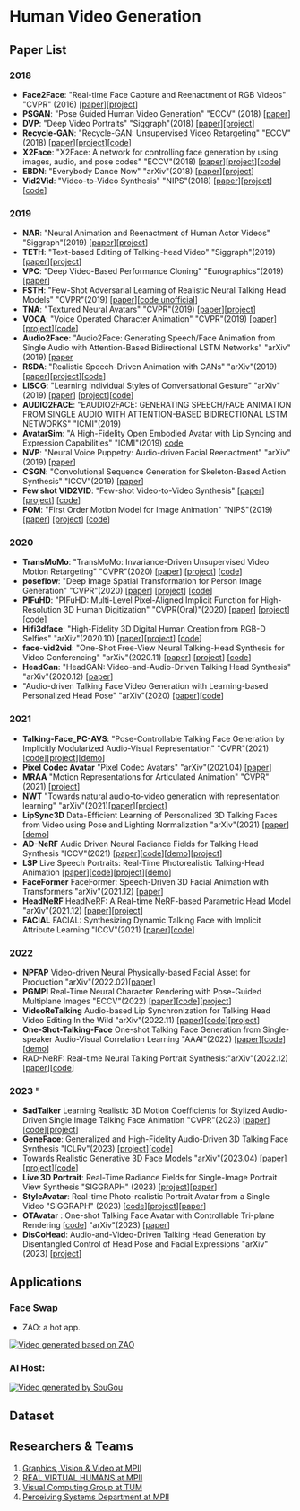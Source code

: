 # Human Video Generation 
## Paper List
### 2018
- **Face2Face**: "Real-time Face Capture and Reenactment of RGB Videos" "CVPR" (2016) [[paper](https://web.stanford.edu/~zollhoef/papers/CVPR2016_Face2Face/paper.pdf)][[project](https://web.stanford.edu/~zollhoef/papers/CVPR2016_Face2Face/page.html)]
- **PSGAN**: "Pose Guided Human Video Generation" "ECCV" (2018) [[paper](http://openaccess.thecvf.com/content_ECCV_2018/papers/Ceyuan_Yang_Pose_Guided_Human_ECCV_2018_paper.pdf)]
- **DVP**: "Deep Video Portraits" "Siggraph"(2018) [[paper](https://web.stanford.edu/~zollhoef/papers/SG2018_DeepVideo/paper.pdf)][[project](https://web.stanford.edu/~zollhoef/papers/SG2018_DeepVideo/page.html)]
- **Recycle-GAN**: "Recycle-GAN: Unsupervised Video Retargeting" "ECCV"(2018) [[paper](https://www.cs.cmu.edu/~aayushb/Recycle-GAN/recycle_gan.pdf)][[project](https://www.cs.cmu.edu/~aayushb/Recycle-GAN/)][[code](https://github.com/aayushbansal/Recycle-GAN)]
- **X2Face**: "X2Face: A network for controlling face generation by using images, audio, and pose codes" "ECCV"(2018) [[paper](http://www.robots.ox.ac.uk/~vgg/publications/2018/Wiles18/wiles18.pdf)][[project](http://www.robots.ox.ac.uk/~vgg/research/unsup_learn_watch_faces/x2face.html)][[code](https://github.com/oawiles/X2Face)]
- **EBDN**: "Everybody Dance Now" "arXiv"(2018) [[paper](https://arxiv.org/pdf/1808.07371.pdf)][[project](https://carolineec.github.io/everybody_dance_now/)]
- **Vid2Vid**: "Video-to-Video Synthesis" "NIPS"(2018) [[paper](https://tcwang0509.github.io/vid2vid/paper_vid2vid.pdf)][[project](https://tcwang0509.github.io/vid2vid/)][[code](https://github.com/NVIDIA/vid2vid)]
### 2019
- **NAR**: "Neural Animation and Reenactment of Human Actor Videos" "Siggraph"(2019) [[paper](https://arxiv.org/abs/1809.03658)][[project](http://gvv.mpi-inf.mpg.de/projects/wxu/HumanReenactment/)]
- **TETH**: "Text-based Editing of Talking-head Video" "Siggraph"(2019) [[paper](https://www.ohadf.com/projects/text-based-editing/data/text-based-editing.pdf)][[project](https://www.ohadf.com/projects/text-based-editing/)]
- **VPC**: "Deep Video-Based Performance Cloning" "Eurographics"(2019) [[paper](https://arxiv.org/abs/1808.06847)]
- **FSTH**: "Few-Shot Adversarial Learning of Realistic Neural Talking Head Models" "CVPR"(2019) [[paper](https://arxiv.org/pdf/1905.08233.pdf)][[code unofficial](https://github.com/grey-eye/talking-heads)]
- **TNA**: "Textured Neural Avatars" "CVPR"(2019) [[paper](https://arxiv.org/abs/1905.08776)][[project](https://saic-violet.github.io/texturedavatar/)]
- **VOCA**: "Voice Operated Character Animation" "CVPR"(2019) [[paper](https://ps.is.tuebingen.mpg.de/uploads_file/attachment/attachment/510/paper_final.pdf)][[project](https://voca.is.tue.mpg.de/)][[code](https://github.com/TimoBolkart/voca)]
- **Audio2Face**: "Audio2Face: Generating Speech/Face Animation from Single Audio with Attention-Based Bidirectional LSTM Networks" "arXiv"(2019) [[paper](https://arxiv.org/abs/1905.11142)
- **RSDA**: "Realistic Speech-Driven Animation with GANs" "arXiv"(2019) [[paper](https://arxiv.org/abs/1906.06337)][[project](https://sites.google.com/view/facial-animation)][[code](https://github.com/DinoMan/speech-driven-animation)]
- **LISCG**: "Learning Individual Styles of Conversational Gesture" "arXiv"(2019) [[paper](https://arxiv.org/abs/1906.04160)] [[project](http://people.eecs.berkeley.edu/~shiry/projects/speech2gesture/)][[code](https://github.com/amirbar/speech2gesture)]
- **AUDIO2FACE**: "EAUDIO2FACE: GENERATING SPEECH/FACE ANIMATION FROM SINGLE AUDIO WITH ATTENTION-BASED BIDIRECTIONAL LSTM NETWORKS" "ICMI"(2019)
- **AvatarSim**: "A High-Fidelity Open Embodied Avatar with Lip Syncing and Expression Capabilities" "ICMI"(2019) [code](https://github.com/danmcduff/AvatarSim)
- **NVP**: "Neural Voice Puppetry: Audio-driven Facial Reenactment" "arXiv"(2019) [[paper](https://arxiv.org/pdf/1912.05566.pdf)]
- **CSGN**: "Convolutional Sequence Generation for Skeleton-Based Action Synthesis" "ICCV"(2019) [[paper](http://yjxiong.me/papers/iccv19csgn.pdf)]
- **Few shot VID2VID**: "Few-shot Video-to-Video Synthesis" [[paper](https://nvlabs.github.io/few-shot-vid2vid/main.pdf)] [[project](https://nvlabs.github.io/few-shot-vid2vid/)] [[code](https://github.com/NVlabs/few-shot-vid2vid)]
- **FOM**: "First Order Motion Model for Image Animation" "NIPS"(2019) [[paper](http://papers.nips.cc/paper/8935-first-order-motion-model-for-image-animation.pdf)] [[project](https://aliaksandrsiarohin.github.io/first-order-model-website/)] [[code](https://github.com/AliaksandrSiarohin/first-order-model)]
### 2020
- **TransMoMo**: "TransMoMo: Invariance-Driven Unsupervised Video Motion Retargeting" "CVPR"(2020) [[paper](https://arxiv.org/pdf/2003.14401.pdf)] [[project](https://yzhq97.github.io/transmomo/)] [[code](https://github.com/yzhq97/transmomo.pytorch)]
- **poseflow**: "Deep Image Spatial Transformation for Person Image Generation" "CVPR"(2020) [[paper](https://arxiv.org/abs/2003.00696)] [[project](https://renyurui.github.io/GFLA-web/)] [[code](https://github.com/RenYurui/Global-Flow-Local-Attention)]
- **PIFuHD**: "PIFuHD: Multi-Level Pixel-Aligned Implicit Function for High-Resolution 3D Human Digitization" "CVPR(Oral)"(2020) [[paper](https://arxiv.org/pdf/2004.00452.pdf)] [[project](https://shunsukesaito.github.io/PIFuHD/)] [[code](https://github.com/facebookresearch/pifuhd)]
- **Hifi3dface**: "High-Fidelity 3D Digital Human Creation from RGB-D Selfies" "arXiv"(2020.10) [[paper](https://arxiv.org/pdf/2010.05562.pdf)][[project](https://tencent-ailab.github.io/hifi3dface_projpage/)] [[code](https://github.com/tencent-ailab/hifi3dface)]
- **face-vid2vid**: "One-Shot Free-View Neural Talking-Head Synthesis for Video Conferencing" "arXiv"(2020.11) [[paper](https://arxiv.org/abs/2011.15126)] [[project](https://nvlabs.github.io/face-vid2vid/)] [[code](https://github.com/NVlabs/face-vid2vid)]
- **HeadGan**: "HeadGAN: Video-and-Audio-Driven Talking Head Synthesis" "arXiv"(2020.12) [[paper](https://arxiv.org/pdf/2012.08261.pdf)]
- "Audio-driven Talking Face Video Generation with Learning-based Personalized Head Pose" "arXiv"(2020) [[paper](http://arxiv.org/abs/2002.10137)][[code](https://github.com/yiranran/Audio-driven-TalkingFace-HeadPose)]

### 2021
- **Talking-Face_PC-AVS**: "Pose-Controllable Talking Face Generation by Implicitly Modularized Audio-Visual Representation" "CVPR"(2021) [[code](https://github.com/Hangz-nju-cuhk/Talking-Face_PC-AVS)][[project](https://hangz-nju-cuhk.github.io/projects/PC-AVS)][[demo](https://www.youtube.com/watch?v=lNQQHIggnUg)]
- **Pixel Codec Avatar** "Pixel Codec Avatars" "arXiv"(2021.04) [[paper](https://arxiv.org/pdf/2104.04638.pdf)]
- **MRAA** "Motion Representations for Articulated Animation"  "CVPR"(2021) [[project](https://aliaksandrsiarohin.github.io/motion-representation-website/)]
- **NWT** "Towards natural audio-to-video generation with representation learning" "arXiv"(2021)[[paper](https://arxiv.org/pdf/2106.04283.pdf)][[project](https://next-week-tonight.github.io/NWT/)]
- **LipSync3D** Data-Efficient Learning of Personalized 3D Talking Faces from Video using Pose and Lighting Normalization "arXiv"(2021) [[paper](https://arxiv.org/pdf/2106.04185.pdf)][[demo](https://www.youtube.com/watch?v=L1StbX9OznY)]
- **AD-NeRF** Audio Driven Neural Radiance Fields for Talking Head Synthesis "ICCV"(2021) [[paper](https://arxiv.org/abs/2103.11078)][[code](https://github.com/YudongGuo/AD-NeRF)][[demo](https://www.youtube.com/watch?v=TQO2EBYXLyU)][[project](https://yudongguo.github.io/ADNeRF/)]
- **LSP** Live Speech Portraits: Real-Time Photorealistic Talking-Head Animation [[paper](https://yuanxunlu.github.io/projects/LiveSpeechPortraits/resources/SIGGRAPH_Asia_2021__Live_Speech_Portraits__Real_Time_Photorealistic_Talking_Head_Animation.pdf)][[code](https://github.com/YuanxunLu/LiveSpeechPortraits)][[project](https://yuanxunlu.github.io/projects/LiveSpeechPortraits/)][[demo](https://yuanxunlu.github.io/projects/LiveSpeechPortraits/resources/[Compressed]SIGGRAPHAsia21_LiveSpeechPortraits.mp4)]
- **FaceFormer** FaceFormer: Speech-Driven 3D Facial Animation with Transformers "arXiv"(2021.12) [[paper](https://arxiv.org/pdf/2112.05329.pdf)]
- **HeadNeRF** HeadNeRF: A Real-time NeRF-based Parametric Head Model "arXiv"(2021.12) [[paper](https://arxiv.org/pdf/2112.05637.pdf)][[project](https://hy1995.top/HeadNeRF-Project/)]
- **FACIAL** FACIAL: Synthesizing Dynamic Talking Face with Implicit Attribute Learning "ICCV"(2021) [[paper](https://arxiv.org/abs/2108.07938)][[code](https://github.com/zhangchenxu528/FACIAL)]

### 2022
- **NPFAP** Video-driven Neural Physically-based Facial Asset for Production "arXiv"(2022.02)[[paper](https://arxiv.org/pdf/2202.05592.pdf)]
- **PGMPI** Real-Time Neural Character Rendering with Pose-Guided Multiplane Images "ECCV"(2022) [[paper](https://arxiv.org/pdf/2204.11820.pdf)][[code](https://github.com/ken-ouyang/PGMPI)][[project](https://ken-ouyang.github.io/cmpi/index.html)]
- **VideoReTalking** Audio-based Lip Synchronization for Talking Head Video Editing In the Wild "arXiv"(2022.11) [[paper](https://arxiv.org/abs/2211.14758)][[code](https://github.com/vinthony/video-retalking)][[project](https://vinthony.github.io/video-retalking/)]
- **One-Shot-Talking-Face** One-shot Talking Face Generation from Single-speaker Audio-Visual Correlation Learning "AAAI"(2022) [[paper](https://arxiv.org/pdf/2112.02749.pdf)][[code](https://github.com/FuxiVirtualHuman/AAAI22-one-shot-talking-face)][[demo](https://www.youtube.com/watch?v=HHj-XCXXePY)]
- RAD-NeRF: Real-time Neural Talking Portrait Synthesis:"arXiv"(2022.12)[[paper](https://arxiv.org/pdf/2211.12368.pdf)][[code](https://github.com/ashawkey/RAD-NeRF)]

### 2023 "
- **SadTalker** Learning Realistic 3D Motion Coefficients for Stylized Audio-Driven Single Image Talking Face Animation "CVPR"(2023) [[paper](https://arxiv.org/abs/2211.12194)][[code](https://github.com/Winfredy/SadTalker)][[project](https://sadtalker.github.io/)]
- **GeneFace**: Generalized and High-Fidelity Audio-Driven 3D Talking Face Synthesis "ICLRv"(2023) [[project](https://genefaceplusplus.github.io/)][[code](https://github.com/yerfor/GeneFace)]
- Towards Realistic Generative 3D Face Models "arXiv"(2023.04) [[paper](https://arxiv.org/pdf/2304.12483.pdf)][[project](https://aashishrai3799.github.io/Towards-Realistic-Generative-3D-Face-Models/)][[code](https://github.com/aashishrai3799/Towards-Realistic-Generative-3D-Face-Models/)]
- **Live 3D Portrait**: Real-Time Radiance Fields for Single-Image Portrait View Synthesis "SIGGRAPH" (2023) [[project](https://research.nvidia.com/labs/nxp/lp3d/)][[paper](https://research.nvidia.com/labs/nxp/lp3d/media/paper.pdf)]
- **StyleAvatar**: Real-time Photo-realistic Portrait Avatar from a Single Video  "SIGGRAPH" (2023) [[code](https://github.com/LizhenWangT/StyleAvatar)][[project](https://www.liuyebin.com/styleavatar/styleavatar.html)][[paper](https://www.liuyebin.com/styleavatar/assets/StyleAvatar.pdf)]
- **OTAvatar** : One-shot Talking Face Avatar with Controllable Tri-plane Rendering [[code](https://github.com/theEricMa/OTAvatar)] "arXiv"(2023) [[paper](https://arxiv.org/pdf/2303.14662.pdf)]
- **DisCoHead**: Audio-and-Video-Driven Talking Head Generation by Disentangled Control of Head Pose and Facial Expressions "arXiv"(2023) [[project](https://deepbrainai-research.github.io/discohead/)]



## Applications
### Face Swap
- ZAO: a hot app.

[![Video generated based on ZAO](https://img.youtube.com/vi/m0u68w2H7_Y/0.jpg)](https://www.youtube.com/watch?v=m0u68w2H7_Y)
### AI Host: 

[![Video generated by SouGou](./images/AI-host.png)](https://m.weibo.cn/status/4403475372638235?wm=3333_2001&from=1097193010&sourcetype=dingding)
## Dataset

## Researchers & Teams

1. [Graphics, Vision & Video at MPII](http://gvv.mpi-inf.mpg.de/)
2. [REAL VIRTUAL HUMANS at MPII](https://virtualhumans.mpi-inf.mpg.de/)
3. [Visual Computing Group at TUM](http://www.niessnerlab.org/index.html)
4. [Perceiving Systems Department at MPII](https://ps.is.tuebingen.mpg.de/)

